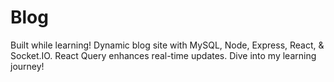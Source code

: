 # Blog
Built while learning! Dynamic blog site with MySQL, Node, Express, React, &amp; Socket.IO. React Query enhances real-time updates. Dive into my learning journey!

